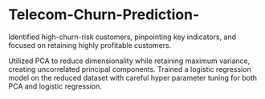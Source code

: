 # Telecom-Churn-Prediction-
Identified high-churn-risk customers, pinpointing key indicators, and focused on retaining highly profitable customers.

Utilized PCA to reduce dimensionality while retaining maximum variance, creating uncorrelated principal components. Trained a logistic regression model on the reduced dataset with careful hyper parameter tuning for both PCA and logistic regression.

